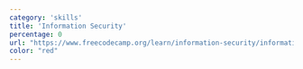 ```yaml
---
category: 'skills'
title: 'Information Security'
percentage: 0
url: "https://www.freecodecamp.org/learn/information-security/information-security-with-helmetjs/"
color: "red"
---
```

